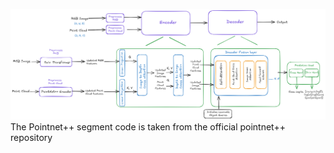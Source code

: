 ![Model Diagram](./Model%20diagram.png)
The Pointnet++ segment code is taken from the official pointnet++ repository 

